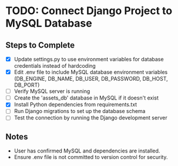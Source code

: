# TODO: Connect Django Project to MySQL Database

## Steps to Complete

- [x] Update settings.py to use environment variables for database credentials instead of hardcoding
- [x] Edit .env file to include MySQL database environment variables (DB_ENGINE, DB_NAME, DB_USER, DB_PASSWORD, DB_HOST, DB_PORT)
- [ ] Verify MySQL server is running
- [ ] Create the 'assets_db' database in MySQL if it doesn't exist
- [x] Install Python dependencies from requirements.txt
- [ ] Run Django migrations to set up the database schema
- [ ] Test the connection by running the Django development server

## Notes
- User has confirmed MySQL and dependencies are installed.
- Ensure .env file is not committed to version control for security.
